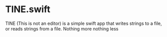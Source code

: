 # TINE.swift
TINE (This is not an editor) is a simple swift app that writes strings to a file, or reads strings from a file. Nothing more nothing less
